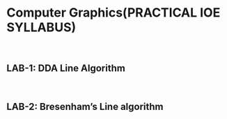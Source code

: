<h1>Computer Graphics(PRACTICAL IOE SYLLABUS)</h1>
<br>
<h2>LAB-1: DDA Line Algorithm</h2>
<br>
<h2>LAB-2: Bresenham’s Line algorithm</h2>
<br>
